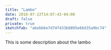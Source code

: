 ```yaml
---
title: "Lambo"
date: 2018-07-22T14:07:43-04:00
draft: false
private: true
sketchfab: "abebb6e7d74f433b8895e66d35a9bc74"
---
```


This is some description about the lambo
